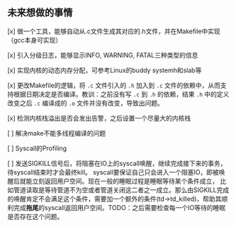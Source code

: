 ## 未来想做的事情
<!-- 打钩： -->
<!-- [&#10004;] -->
[x] 做一个工具，能够自动从.c文件生成其对应的.h文件，并在Makefile中实现（gcc本身可实现）

[x] 引入分级日志，能够显示INFO, WARNING, FATAL三种类型的信息

[x] 实现内核的动态内存分配，可参考Linux的buddy systemh和slab等

[x] 更改Makefile的逻辑，将 `.c` 文件引入的 `.h` 加入到 `.c` 文件的依赖中，从而支持根据日期决定是否编译。教训：之前没有写 `.c` 到 `.h` 的依赖，结果 `.h` 中的定义改变之后 `.c` 编译成的 `.o` 文件并没有改变，导致出问题。

[x] 检测内核栈溢出是否会发出告警，之后设置一个尽量大的内核栈

[ ] 解决make不能多线程编译的问题

[ ] Syscall的Profiling

[ ] 发送SIGKILL信号后，将阻塞在IO上的syscall唤醒，继续完成接下来的事务，待syscall结束时才会最终kill。
syscall要保证自己只会进入一个阻塞IO，即被唤醒后就能立刻返回用户空间。现在一般的睡眠过程是睡眠等待某个条件成立，
比如管道读取是等待管道不为空或者管道关闭这二者之一成立。那么由SIGKILL完成的唤醒肯定不会满足这个条件，需要加一个额外的条件(td->td_killed)，帮助其顺利完成**拖尾**的syscall返回用户空间。TODO：之后需要检查每一个IO等待的睡眠是否存在这个问题。